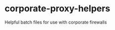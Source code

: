 corporate-proxy-helpers
=======================

Helpful batch files for use with corporate firewalls
